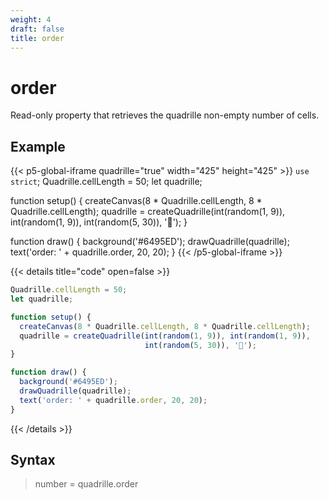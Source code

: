 ```yaml
---
weight: 4
draft: false
title: order
---
```


# order

Read-only property that retrieves the quadrille non-empty number of cells.

## Example

{{< p5-global-iframe quadrille="true" width="425" height="425" >}}
`use strict`;
Quadrille.cellLength = 50;
let quadrille;

function setup() {
  createCanvas(8 * Quadrille.cellLength, 8 * Quadrille.cellLength);
  quadrille = createQuadrille(int(random(1, 9)), int(random(1, 9)), int(random(5, 30)), '🐍');
}

function draw() {
  background('#6495ED');
  drawQuadrille(quadrille);
  text('order: ' + quadrille.order, 20, 20);
}
{{< /p5-global-iframe >}}

{{< details title="code" open=false >}}
```js
Quadrille.cellLength = 50;
let quadrille;

function setup() {
  createCanvas(8 * Quadrille.cellLength, 8 * Quadrille.cellLength);
  quadrille = createQuadrille(int(random(1, 9)), int(random(1, 9)),
                              int(random(5, 30)), '🐍');
}

function draw() {
  background('#6495ED');
  drawQuadrille(quadrille);
  text('order: ' + quadrille.order, 20, 20);
}
```
{{< /details >}}

## Syntax

> number = quadrille.order